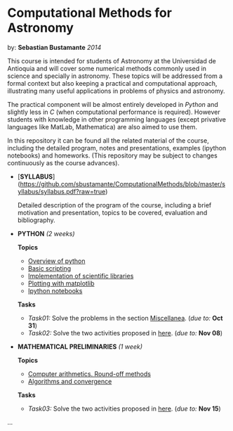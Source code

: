 Computational Methods for Astronomy
===================================
by: **Sebastian Bustamante** *2014*

This course is intended for students of Astronomy at the Universidad de Antioquia 
and will cover some numerical methods commonly used in science and specially in 
astronomy. These topics will be addressed from a formal context but also keeping 
a practical and computational approach, illustrating many useful applications in
problems of physics and astronomy.


The practical component will be almost entirely developed in *Python* and 
slightly less in *C* (when computational performance is required). 
However students with knowledge in other programming languages (except
privative languages like MatLab, Mathematica) are also aimed to use them.


In this repository it can be found all the related material of the course, 
including the detailed program, notes and presentations, examples (ipython 
notebooks) and homeworks. (This repository may be subject to changes continuously 
as the course advances).


*  [**SYLLABUS**]
    (https://github.com/sbustamante/ComputationalMethods/blob/master/syllabus/syllabus.pdf?raw=true)
    
    Detailed description of the program of the course, including a brief motivation and presentation, 
    topics to be covered, evaluation and bibliography.
    
*  **PYTHON** *(2 weeks)*
    
    **Topics**
    - [Overview of python](http://nbviewer.ipython.org/github/sbustamante/ComputationalMethods/blob/master/material/overview-python.ipynb)
    - [Basic scripting](http://nbviewer.ipython.org/github/sbustamante/ComputationalMethods/blob/master/material/basic-scripting.ipynb)
    - [Implementation of scientific libraries](http://nbviewer.ipython.org/github/sbustamante/ComputationalMethods/blob/master/material/scientific-libraries.ipynb)
    - [Plotting with matplotlib](http://nbviewer.ipython.org/github/sbustamante/ComputationalMethods/blob/master/material/matplotlib.ipynb)
    - [Ipython notebooks](http://nbviewer.ipython.org/github/sbustamante/ComputationalMethods/blob/master/material/ipython-notebooks.ipynb)
    
    **Tasks**
    - *Task01:* Solve the problems in the section [Miscellanea](http://nbviewer.ipython.org/github/sbustamante/ComputationalMethods/blob/master/material/basic-scripting.ipynb#Miscellanea). (*due to:* **Oct 31**)
    - *Task02:* Solve the two activities proposed in [here](http://nbviewer.ipython.org/github/sbustamante/ComputationalMethods/blob/master/activities/halos-catalog.ipynb). (*due to:* **Nov 08**)
    
*  **MATHEMATICAL PRELIMINARIES** *(1 week)*
    
    **Topics**
    - [Computer arithmetics. Round-off methods](http://nbviewer.ipython.org/github/sbustamante/ComputationalMethods/blob/master/material/computer-arithmetics.ipynb)
    - [Algorithms and convergence](http://nbviewer.ipython.org/github/sbustamante/ComputationalMethods/blob/master/material/algorithms-convergence.ipynb)
    
    **Tasks**
    - *Task03:* Solve the two activities proposed in [here](http://nbviewer.ipython.org/github/sbustamante/ComputationalMethods/blob/master/activities/binary-representation.ipynb). (*due to:* **Nov 15**)

...
